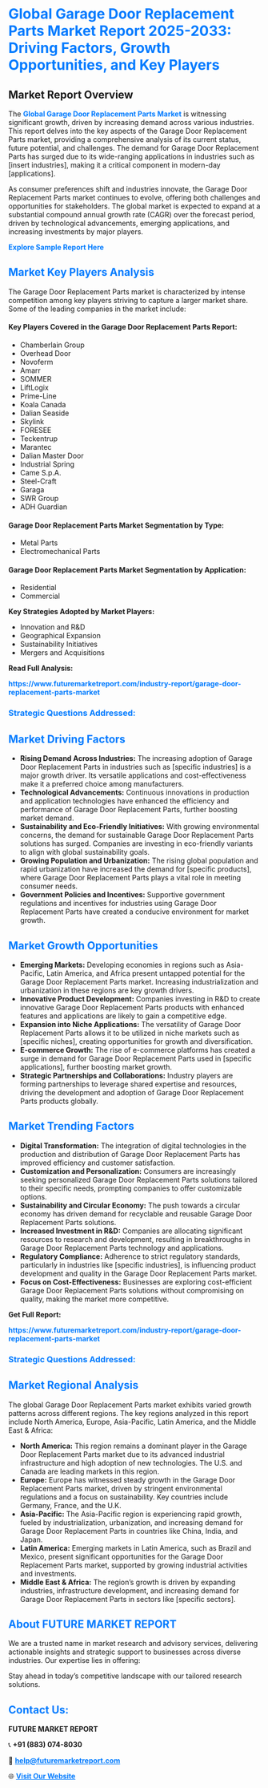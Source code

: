 <h1 style="color: #007BFF;">Global Garage Door Replacement Parts Market Report 2025-2033: Driving Factors, Growth Opportunities, and Key Players</h1>

<section id="overview">
<h2>Market Report Overview</h2>
<p>The <a href="https://www.futuremarketreport.com/industry-report/garage-door-replacement-parts-market" style="color: #007BFF; text-decoration: none;"><strong>Global Garage Door Replacement Parts Market</strong></a> is witnessing significant growth, driven by increasing demand across various industries. This report delves into the key aspects of the Garage Door Replacement Parts market, providing a comprehensive analysis of its current status, future potential, and challenges. The demand for Garage Door Replacement Parts has surged due to its wide-ranging applications in industries such as [insert industries], making it a critical component in modern-day [applications].</p>
<p>As consumer preferences shift and industries innovate, the Garage Door Replacement Parts market continues to evolve, offering both challenges and opportunities for stakeholders. The global market is expected to expand at a substantial compound annual growth rate (CAGR) over the forecast period, driven by technological advancements, emerging applications, and increasing investments by major players.</p>
</section>

<section id="overview">
<p><a href="https://www.futuremarketreport.com/request-sample/reportId=102376" style="color: #007BFF; text-decoration: none;"><strong>Explore Sample Report Here</strong></a></p>
</section>

<section id="key-players">
<h2 style="color: #007BFF;">Market Key Players Analysis</h2>
<p>The Garage Door Replacement Parts market is characterized by intense competition among key players striving to capture a larger market share. Some of the leading companies in the market include:</p>
<h4>Key Players Covered in the Garage Door Replacement Parts Report:</h4>
<ul><li>Chamberlain Group</li><li>Overhead Door</li><li>Novoferm</li><li>Amarr</li><li>SOMMER</li><li>LiftLogix</li><li>Prime-Line</li><li>Koala Canada</li><li>Dalian Seaside</li><li>Skylink</li><li>FORESEE</li><li>Teckentrup</li><li>Marantec</li><li>Dalian Master Door</li><li>Industrial Spring</li><li>Came S.p.A.</li><li>Steel-Craft</li><li>Garaga</li><li>SWR Group</li><li>ADH Guardian</li></ul>
<h4>Garage Door Replacement Parts Market Segmentation by Type:</h4>
<ul><li>Metal Parts</li><li>Electromechanical Parts</li></ul>

<h4>Garage Door Replacement Parts Market Segmentation by Application:</h4>
<ul><li>Residential</li><li>Commercial</li></ul>
<p><strong>Key Strategies Adopted by Market Players:</strong></p>
<ul>
<li>Innovation and R&D</li>
<li>Geographical Expansion</li>
<li>Sustainability Initiatives</li>
<li>Mergers and Acquisitions</li>
</ul>
</section>

<section>
<p><strong>Read Full Analysis: </strong></p><a href="https://www.futuremarketreport.com/industry-report/garage-door-replacement-parts-market" style="color: #007BFF; text-decoration: none;"><strong>https://www.futuremarketreport.com/industry-report/garage-door-replacement-parts-market</strong></a>
<h3 style="color: #007BFF;">Strategic Questions Addressed:</h3>
</section>

<section id="driving-factors">
<h2 style="color: #007BFF;">Market Driving Factors</h2>
<ul>
<li><strong>Rising Demand Across Industries:</strong> The increasing adoption of Garage Door Replacement Parts in industries such as [specific industries] is a major growth driver. Its versatile applications and cost-effectiveness make it a preferred choice among manufacturers.</li>
<li><strong>Technological Advancements:</strong> Continuous innovations in production and application technologies have enhanced the efficiency and performance of Garage Door Replacement Parts, further boosting market demand.</li>
<li><strong>Sustainability and Eco-Friendly Initiatives:</strong> With growing environmental concerns, the demand for sustainable Garage Door Replacement Parts solutions has surged. Companies are investing in eco-friendly variants to align with global sustainability goals.</li>
<li><strong>Growing Population and Urbanization:</strong> The rising global population and rapid urbanization have increased the demand for [specific products], where Garage Door Replacement Parts plays a vital role in meeting consumer needs.</li>
<li><strong>Government Policies and Incentives:</strong> Supportive government regulations and incentives for industries using Garage Door Replacement Parts have created a conducive environment for market growth.</li>
</ul>
</section>

<section id="growth-opportunities">
<h2 style="color: #007BFF;">Market Growth Opportunities</h2>
<ul>
<li><strong>Emerging Markets:</strong> Developing economies in regions such as Asia-Pacific, Latin America, and Africa present untapped potential for the Garage Door Replacement Parts market. Increasing industrialization and urbanization in these regions are key growth drivers.</li>
<li><strong>Innovative Product Development:</strong> Companies investing in R&D to create innovative Garage Door Replacement Parts products with enhanced features and applications are likely to gain a competitive edge.</li>
<li><strong>Expansion into Niche Applications:</strong> The versatility of Garage Door Replacement Parts allows it to be utilized in niche markets such as [specific niches], creating opportunities for growth and diversification.</li>
<li><strong>E-commerce Growth:</strong> The rise of e-commerce platforms has created a surge in demand for Garage Door Replacement Parts used in [specific applications], further boosting market growth.</li>
<li><strong>Strategic Partnerships and Collaborations:</strong> Industry players are forming partnerships to leverage shared expertise and resources, driving the development and adoption of Garage Door Replacement Parts products globally.</li>
</ul>
</section>

<section id="trending-factors">
<h2 style="color: #007BFF;">Market Trending Factors</h2>
<ul>
<li><strong>Digital Transformation:</strong> The integration of digital technologies in the production and distribution of Garage Door Replacement Parts has improved efficiency and customer satisfaction.</li>
<li><strong>Customization and Personalization:</strong> Consumers are increasingly seeking personalized Garage Door Replacement Parts solutions tailored to their specific needs, prompting companies to offer customizable options.</li>
<li><strong>Sustainability and Circular Economy:</strong> The push towards a circular economy has driven demand for recyclable and reusable Garage Door Replacement Parts solutions.</li>
<li><strong>Increased Investment in R&D:</strong> Companies are allocating significant resources to research and development, resulting in breakthroughs in Garage Door Replacement Parts technology and applications.</li>
<li><strong>Regulatory Compliance:</strong> Adherence to strict regulatory standards, particularly in industries like [specific industries], is influencing product development and quality in the Garage Door Replacement Parts market.</li>
<li><strong>Focus on Cost-Effectiveness:</strong> Businesses are exploring cost-efficient Garage Door Replacement Parts solutions without compromising on quality, making the market more competitive.</li>
</ul>
</section>

<section>
<p><strong>Get Full Report: </strong></p><a href="https://www.futuremarketreport.com/industry-report/garage-door-replacement-parts-market" style="color: #007BFF; text-decoration: none;"><strong>https://www.futuremarketreport.com/industry-report/garage-door-replacement-parts-market</strong></a>
<h3 style="color: #007BFF;">Strategic Questions Addressed:</h3>
</section>


<section id="regional-analysis">
<h2 style="color: #007BFF;">Market Regional Analysis</h2>
<p>The global Garage Door Replacement Parts market exhibits varied growth patterns across different regions. The key regions analyzed in this report include North America, Europe, Asia-Pacific, Latin America, and the Middle East & Africa:</p>
<ul>
<li><strong>North America:</strong> This region remains a dominant player in the Garage Door Replacement Parts market due to its advanced industrial infrastructure and high adoption of new technologies. The U.S. and Canada are leading markets in this region.</li>
<li><strong>Europe:</strong> Europe has witnessed steady growth in the Garage Door Replacement Parts market, driven by stringent environmental regulations and a focus on sustainability. Key countries include Germany, France, and the U.K.</li>
<li><strong>Asia-Pacific:</strong> The Asia-Pacific region is experiencing rapid growth, fueled by industrialization, urbanization, and increasing demand for Garage Door Replacement Parts in countries like China, India, and Japan.</li>
<li><strong>Latin America:</strong> Emerging markets in Latin America, such as Brazil and Mexico, present significant opportunities for the Garage Door Replacement Parts market, supported by growing industrial activities and investments.</li>
<li><strong>Middle East & Africa:</strong> The region’s growth is driven by expanding industries, infrastructure development, and increasing demand for Garage Door Replacement Parts in sectors like [specific sectors].</li>
</ul>
</section>

<footer>
<h2 style="color: #007BFF;">About FUTURE MARKET REPORT</h2>
<p>We are a trusted name in market research and advisory services, delivering actionable insights and strategic support to businesses across diverse industries. Our expertise lies in offering:</p>

<p>Stay ahead in today’s competitive landscape with our tailored research solutions.</p>

<h2 style="color: #007BFF;">Contact Us:</h2>
<p><strong>FUTURE MARKET REPORT</strong></p>
<p>📞 <strong>+91 (883) 074-8030</strong></p>
<p>📧 <strong><a href="mailto:help@futuremarketreport.com" style="color: #007BFF;">help@futuremarketreport.com</a></strong></p>
<p>🌐 <strong><a href="https://www.futuremarketreport.com/" style="color: #007BFF;">Visit Our Website</a></strong></p>
</footer>